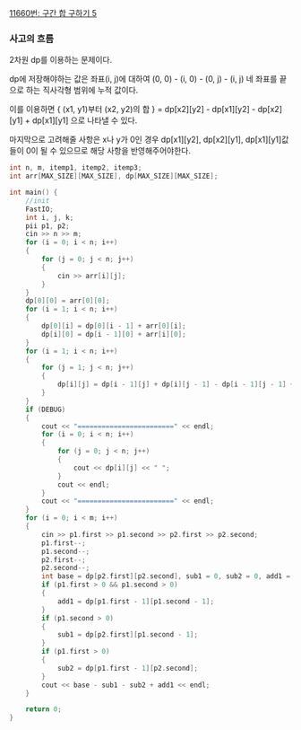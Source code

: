 [11660번: 구간 합 구하기 5](https://www.acmicpc.net/problem/11660)

### 사고의 흐름

2차원 dp를 이용하는 문제이다.

dp에 저장해야하는 값은 좌표(i, j)에 대하여 (0, 0) - (i, 0) - (0, j) - (i, j) 네 좌표를 끝으로 하는 직사각형 범위에 누적 값이다.

이를 이용하면 { (x1, y1)부터 (x2, y2)의 합 } = dp[x2][y2] - dp[x1][y2] - dp[x2][y1] + dp[x1][y1] 으로 나타낼 수 있다.

마지막으로 고려해줄 사항은 x나 y가 0인 경우  dp[x1][y2], dp[x2][y1], dp[x1][y1]값들이 0이 될 수 있으므로 해당 사항을 반영해주어야한다.

```cpp
int n, m, itemp1, itemp2, itemp3;
int arr[MAX_SIZE][MAX_SIZE], dp[MAX_SIZE][MAX_SIZE];

int main() {
	//init
	FastIO;
	int i, j, k;
	pii p1, p2;
	cin >> n >> m;
	for (i = 0; i < n; i++)
	{
		for (j = 0; j < n; j++)
		{
			cin >> arr[i][j];
		}
	}
	dp[0][0] = arr[0][0];
	for (i = 1; i < n; i++)
	{
		dp[0][i] = dp[0][i - 1] + arr[0][i];
		dp[i][0] = dp[i - 1][0] + arr[i][0];
	}
	for (i = 1; i < n; i++)
	{
		for (j = 1; j < n; j++)
		{
			dp[i][j] = dp[i - 1][j] + dp[i][j - 1] - dp[i - 1][j - 1] + arr[i][j];
		}
	}
	if (DEBUG)
	{
		cout << "========================" << endl;
		for (i = 0; i < n; i++)
		{
			for (j = 0; j < n; j++)
			{
				cout << dp[i][j] << " ";
			}
			cout << endl;
		}
		cout << "========================" << endl;
	}
	for (i = 0; i < m; i++)
	{
		cin >> p1.first >> p1.second >> p2.first >> p2.second;
		p1.first--;
		p1.second--;
		p2.first--;
		p2.second--;
		int base = dp[p2.first][p2.second], sub1 = 0, sub2 = 0, add1 = 0;
		if (p1.first > 0 && p1.second > 0)
		{
			add1 = dp[p1.first - 1][p1.second - 1];
		}
		if (p1.second > 0)
		{
			sub1 = dp[p2.first][p1.second - 1];
		}
		if (p1.first > 0)
		{
			sub2 = dp[p1.first - 1][p2.second];
		}
		cout << base - sub1 - sub2 + add1 << endl;
	}

	return 0;
}
```
